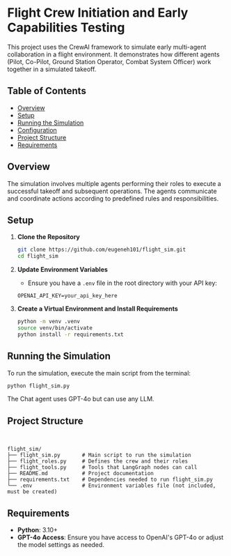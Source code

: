 
# Flight Crew Initiation and Early Capabilities Testing

This project uses the CrewAI framework to simulate early multi-agent collaboration in a flight environment. It demonstrates how different agents (Pilot, Co-Pilot, Ground Station Operator, Combat System Officer) work together in a simulated takeoff.

## Table of Contents
- [Overview](#overview)
- [Setup](#setup)
- [Running the Simulation](#running-the-simulation)
- [Configuration](#configuration)
- [Project Structure](#project-structure)
- [Requirements](#requirements)

## Overview
The simulation involves multiple agents performing their roles to execute a successful takeoff and subsequent operations. The agents communicate and coordinate actions according to predefined rules and responsibilities.

## Setup

1. **Clone the Repository**
   ```bash
   git clone https://github.com/eugeneh101/flight_sim.git
   cd flight_sim
   ```

2. **Update Environment Variables**
   - Ensure you have a `.env` file in the root directory with your API key:
   ```
   OPENAI_API_KEY=your_api_key_here
   ```

3. **Create a Virtual Environment and Install Requirements**
   ```bash
   python -m venv .venv
   source venv/bin/activate
   python install -r requirements.txt
   ```

## Running the Simulation
To run the simulation, execute the main script from the terminal:

```bash
python flight_sim.py
```
The Chat agent uses GPT-4o but can use any LLM.

## Project Structure

```
						

flight_sim/
├── flight_sim.py       # Main script to run the simulation
├── flight_roles.py     # Defines the crew and their roles
├── flight_tools.py     # Tools that LangGraph nodes can call
├── README.md           # Project documentation
├── requirements.txt    # Dependencies needed to run flight_sim.py
└── .env                # Environment variables file (not included, must be created)
```

## Requirements

- **Python**: 3.10+
- **GPT-4o Access**: Ensure you have access to OpenAI's GPT-4o or adjust the model settings as needed.
